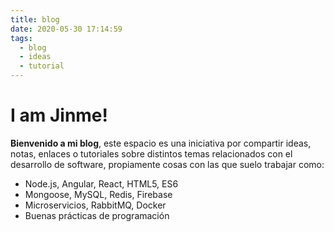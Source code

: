 ```yaml
---
title: blog
date: 2020-05-30 17:14:59
tags:
  - blog
  - ideas
  - tutorial
---
```

# I am Jinme!

**Bienvenido a mi blog**, este espacio es una iniciativa por compartir ideas, notas, enlaces o tutoriales sobre distintos temas relacionados con el desarrollo de software, propiamente cosas con las que suelo trabajar como:

- Node.js, Angular, React, HTML5, ES6
- Mongoose, MySQL, Redis, Firebase
- Microservicios, RabbitMQ, Docker
- Buenas prácticas de programación

